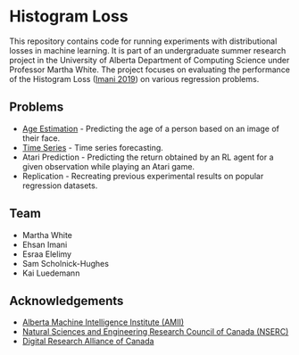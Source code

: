 # Histogram Loss

This repository contains code for running experiments with distributional losses in machine learning. It is part of an undergraduate summer research project in the University of Alberta Department of Computing Science under Professor Martha White. The project focuses on evaluating the performance of the Histogram Loss ([Imani 2019](https://era.library.ualberta.ca/items/90c26ffa-6eff-4ac6-a011-9699d27d91d0/view/347e81b7-8f26-4acb-9960-044c8a2ee7db/Ehsan_Imani.pdf)) on various regression problems.

## Problems
 - [Age Estimation](https://paperswithcode.com/task/age-estimation) - Predicting the age of a person based on an image of their face.
 - [Time Series](https://paperswithcode.com/sota/time-series-forecasting-on-etth1-720) - Time series forecasting.
 - Atari Prediction - Predicting the return obtained by an RL agent for a given observation while playing an Atari game.
 - Replication - Recreating previous experimental results on popular regression datasets.

## Team
 - Martha White
 - Ehsan Imani
 - Esraa Elelimy
 - Sam Scholnick-Hughes
 - Kai Luedemann

## Acknowledgements
 - [Alberta Machine Intelligence Institute (AMII)](https://www.amii.ca/)
 - [Natural Sciences and Engineering Research Council of Canada (NSERC)](https://www.nserc-crsng.gc.ca/index_eng.asp)
 - [Digital Research Alliance of Canada](https://alliancecan.ca/en)